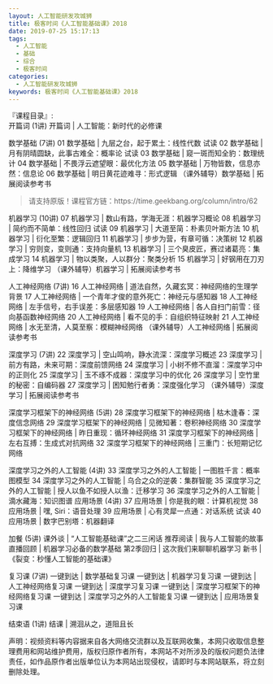 ```yaml
---
layout: 人工智能研发攻城狮
title: 极客时间《人工智能基础课》2018    
date: 2019-07-25 15:17:13
tags:
  - 人工智能
  - 基础
  - 综合
  - 极客时间
categories:
  - 人工智能研发攻城狮
keywords: 极客时间《人工智能基础课》2018    
---
```

『课程目录』:  
开篇词 (1讲)
开篇词 | 人工智能：新时代的必修课

数学基础 (7讲)
01 数学基础 | 九层之台，起于累土：线性代数
试读
02 数学基础 | 月有阴晴圆缺，此事古难全：概率论
试读
03 数学基础 | 窥一斑而知全豹：数理统计
04 数学基础 | 不畏浮云遮望眼：最优化方法
05 数学基础 | 万物皆数，信息亦然：信息论
06 数学基础 | 明日黄花迹难寻：形式逻辑
（课外辅导）数学基础 | 拓展阅读参考书
<!-- more -->   
<blockquote class="blockquote-center">
请支持原版！课程官方链：https://time.geekbang.org/column/intro/62</blockquote>
</blockquote>
机器学习 (10讲)
07 机器学习 | 数山有路，学海无涯：机器学习概论
08 机器学习 | 简约而不简单：线性回归
试读
09 机器学习 | 大道至简：朴素贝叶斯方法
10 机器学习 | 衍化至繁：逻辑回归
11 机器学习 | 步步为营，有章可循：决策树
12 机器学习 | 穷则变，变则通：支持向量机
13 机器学习 | 三个臭皮匠，赛过诸葛亮：集成学习
14 机器学习 | 物以类聚，人以群分：聚类分析
15 机器学习 | 好钢用在刀刃上：降维学习
（课外辅导）机器学习 | 拓展阅读参考书

人工神经网络 (7讲)
16 人工神经网络 | 道法自然，久藏玄冥：神经网络的生理学背景
17 人工神经网络 | 一个青年才俊的意外死亡：神经元与感知器
18 人工神经网络 | 左手信号，右手误差：多层感知器
19 人工神经网络 | 各人自扫门前雪：径向基函数神经网络
20 人工神经网络 | 看不见的手：自组织特征映射
21 人工神经网络 | 水无至清，人莫至察：模糊神经网络
（课外辅导）人工神经网络 | 拓展阅读参考书

深度学习 (7讲)
22 深度学习 | 空山鸣响，静水流深：深度学习概述
23 深度学习 | 前方有路，未来可期：深度前馈网络
24 深度学习 | 小树不修不直溜：深度学习中的正则化
25 深度学习 | 玉不琢不成器：深度学习中的优化
26 深度学习 | 空竹里的秘密：自编码器
27 深度学习 | 困知勉行者勇：深度强化学习
（课外辅导）深度学习 | 拓展阅读参考书

深度学习框架下的神经网络 (5讲)
28 深度学习框架下的神经网络 | 枯木逢春：深度信念网络
29 深度学习框架下的神经网络 | 见微知著：卷积神经网络
30 深度学习框架下的神经网络 | 昨日重现：循环神经网络
31 深度学习框架下的神经网络 | 左右互搏：生成式对抗网络
32 深度学习框架下的神经网络 | 三重门：长短期记忆网络

深度学习之外的人工智能 (4讲)
33 深度学习之外的人工智能 | 一图胜千言：概率图模型
34 深度学习之外的人工智能 | 乌合之众的逆袭：集群智能
35 深度学习之外的人工智能 | 授人以鱼不如授人以渔：迁移学习
36 深度学习之外的人工智能 | 滴水藏海：知识图谱
应用场景 (4讲)
37 应用场景 | 你是我的眼：计算机视觉
38 应用场景 | 嘿, Siri：语音处理
39 应用场景 | 心有灵犀一点通：对话系统
试读
40 应用场景 | 数字巴别塔：机器翻译

加餐 (5讲)
课外谈 | “人工智能基础课”之二三闲话
推荐阅读 | 我与人工智能的故事
直播回顾 | 机器学习必备的数学基础
第2季回归 | 这次我们来聊聊机器学习
新书 | 《裂变：秒懂人工智能的基础课》

复习课 (7讲)
一键到达 | 数学基础复习课
一键到达 | 机器学习复习课
一键到达 | 人工神经网络复习课
一键到达 | 深度学习复习课
一键到达 | 深度学习框架下的神经网络复习课
一键到达 | 深度学习之外的人工智能复习课
一键到达 | 应用场景复习课

结束语 (1讲)
结课 | 溯洄从之，道阻且长

<div class="post-copyright">
    <div class="post-copyright__author">
      <span class="post-copyright-meta">声明：视频资料等内容据来自各大网络交流群以及互联网收集，本网只收取信息整理费用和网站维护费用，版权归原作者所有，本网站不对所涉及的版权问题负法律责任，如作品原作者出版单位认为本网站出现侵权，请即时与本网站联系，将立刻删除处理。 </span>
    </div>
</div>

<blockquote class="blockquote-center">

</blockquote>


